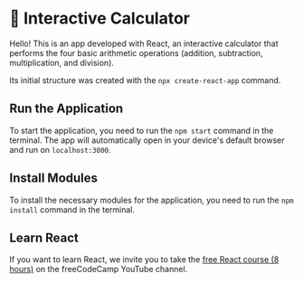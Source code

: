 # 📌 Interactive Calculator
Hello! This is an app developed with React, an interactive calculator that performs the four basic arithmetic operations (addition, subtraction, multiplication, and division).

Its initial structure was created with the `npx create-react-app` command.

## Run the Application
To start the application, you need to run the `npm start` command in the terminal. The app will automatically open in your device's default browser and run on `localhost:3000`.

## Install Modules
To install the necessary modules for the application, you need to run the `npm install` command in the terminal.

## Learn React
If you want to learn React, we invite you to take the [free React course (8 hours)](https://www.youtube.com/watch?v=6Jfk8ic3KVk) on the freeCodeCamp YouTube channel.
